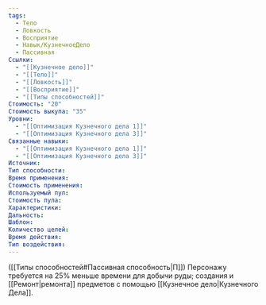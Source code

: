 ```yaml
---
tags:
  - Тело
  - Ловкость
  - Восприятие
  - Навык/КузнечноеДело
  - Пассивная
Ссылки:
  - "[[Кузнечное дело]]"
  - "[[Тело]]"
  - "[[Ловкость]]"
  - "[[Восприятие]]"
  - "[[Типы способностей]]"
Стоимость: "20"
Стоимость выкупа: "35"
Уровни:
  - "[[Оптимизация Кузнечного дела 1]]"
  - "[[Оптимизация Кузнечного дела 3]]"
Связанные навыки:
  - "[[Оптимизация Кузнечного дела 1]]"
  - "[[Оптимизация Кузнечного дела 3]]"
Источник:
Тип способности:
Время применения:
Стоимость применения:
Используемый пул:
Стоимость пула:
Характеристики:
Дальность:
Шаблон:
Количество целей:
Время действия:
Тип воздействия:
---
```

([[Типы способностей#Пассивная способность|П]]) Персонажу требуется на 25% меньше времени для добычи руды; создания и [[Ремонт|ремонта]] предметов с помощью [[Кузнечное дело|Кузнечного Дела]].